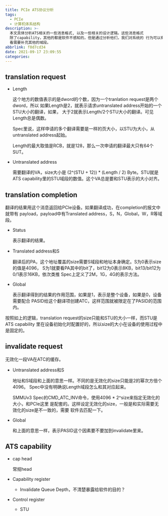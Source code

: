 ```yaml
---
title: PCIe ATS协议分析
tags:
  - PCIe
  - 计算机体系结构
description: >-
  本文具体分析ATS相关的一些消息格式, 以及一些相关的设计逻辑。这些消息格式
  除了capability，其他的都是软件不感知的，但是通过分析他们，我们对系统的 行为可以有更深一点的了解。当前的版本中，我们先分析目前比较关心的域段，随后
  看需要补充其他的域段。
abbrlink: f0d7cd34
date: 2021-09-17 23:09:55
categories:
---
```


translation request
-------------------

 - Length

   这个地方的数值表示的是dword的个数，因为一个tranlation request是两个dword，所以
   如果Length是2，就表示请求untranslated address开始的一个STU大小的翻译，如果，
   大于2就表示Length/2个STU大小的翻译。可见Length总是偶数。

   Spec里说，这样申请的多个翻译需要是一样的页大小，以STU为大小，从untranslated
   address起始。

   Length的最大取值是RCB，就是128，那么一次申请的翻译最大只有64个SUT。

 - Untranslated address

   需要翻译的VA，size大小是 (2^(STU + 12)) * (Length / 2) Byte。STU就是ATS
   capability里的STU域段的数值。这个VA总是要和STU表示的大小对齐。

translation completion
----------------------

 翻译的结果用这个消息返回给PCIe设备。如果翻译成功，在completion的报文中就带有
 payload，payload中有Translated address，S，N，Global，W，R等域段。

 - Status
  
   表示翻译的结果。

 - Translated address和S
   
   翻译后的PA，这个地址覆盖的size需要S域段和地址本身确定。S为0表示size的值是4096，
   S为1就要看PA其中的bit了，bit12为0表示8KB，bit13/bit12为0/1表示16KB，依次类推
   Spec上定义了2M，1G，4G的表示方法。

 - Global

   表示翻译得到的结果的作用范围，如果是1，表示是整个设备，如果是0，设备需要配合
   PASID给这个翻译项创建ATC，这样范围就被限定在了PASID的范围内。

 按照如上的逻辑，translation request的size只能和STU的大小一样，而STU是ATS capability
 里在设备初始化时配置好的，所以size的大小在设备的使用过程中是固定的。

invalidate request
------------------

 无效化一段VA在ATC的缓存。

 - Untranslated address和S
 
   地址和S域段和上面的意思一样。不同的是无效化的size只能是2的幂次方倍个4096。
   Spec中没有明确说Length域段怎么和其对应起来。

   SMMUv3 Spec的CMD_ATC_INV命令，使用4096 * 2^size来指定无效化的大小，和PCIe这里
   是配套的。这样设定无效化的size，一般是和实际需要无效化的size是不一致的，需要
   软件去匹配一下。

 - Global

   和上面的意思一样，表示PASID这个因素要不要加到invalidate里来。

ATS capability
--------------

 - cap head

   常规head

 - Capability register

   * Invalidate Queue Depth，不清楚暴露给软件的目的？

 - Control register

   * STU
